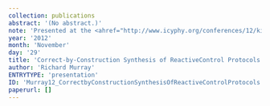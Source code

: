 ```yaml
---
collection: publications
abstract: '(No abstract.)'
note: 'Presented at the <ahref="http://www.icyphy.org/conferences/12/kickoff/index.htm">iCyPhy Kickoff</a>, November 29 & 30, 2012,Berkeley.'
year: '2012'
month: 'November'
day: '29'
title: 'Correct-by-Construction Synthesis of ReactiveControl Protocols'
author: 'Richard Murray'
ENTRYTYPE: 'presentation'
ID: 'Murray12_CorrectbyConstructionSynthesisOfReactiveControlProtocols'
paperurl: []
---
```


